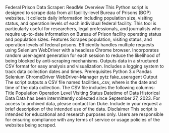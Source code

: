 Federal Prison Data Scraper: ReadMe
Overview
This Python script is designed to scrape data from all facility-level Bureau of Prisons (BOP) websites. It collects daily information including population size, visiting status, and operation levels of each individual federal facility. This tool is particularly useful for researchers, legal professionals, and journalists who require up-to-date information on Bureau of Prison facility operating status and population sizes.
Features
Scrapes population, visiting status, and operation levels of federal prisons.
Efficiently handles multiple requests using Selenium WebDriver with a headless Chrome browser.
Incorporates random user-agent generation for each session to reduce the likelihood of being blocked by anti-scraping mechanisms.
Outputs data in a structured CSV format for easy analysis and visualization.
Includes a logging system to track data collection dates and times.
Prerequisites
Python 3.x
Pandas
Selenium
ChromeDriver
WebDriver-Manager
pytz
fake_useragent
Output
The script outputs a CSV file named facilities_<timestamp>.csv, where <timestamp> is the date and time of the data collection. The CSV file includes the following columns:
Title
Population
Operation Level
Visiting Status
Datetime of Data
Historical Data
Data has been intermittently collected since September 27, 2023. For access to archived data, please contact Ian Duke. Include in your request a brief description of the intended use of the data.
Disclaimer
This script is intended for educational and research purposes only. Users are responsible for ensuring compliance with any terms of service or usage policies of the websites being scraped.

